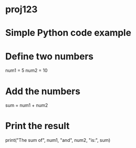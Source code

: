 # proj123
# Simple Python code example

# Define two numbers
num1 = 5
num2 = 10

# Add the numbers
sum = num1 + num2

# Print the result
print("The sum of", num1, "and", num2, "is:", sum)
